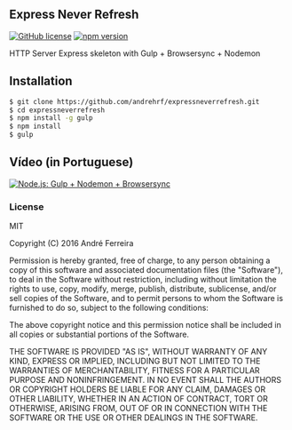 ## Express Never Refresh

[![GitHub license](https://img.shields.io/badge/license-MIT-blue.svg)](https://raw.githubusercontent.com/andrehrf/expressneverrefresh/master/LICENSE)
[![npm version](https://badge.fury.io/js/express-never-refresh.svg)](https://badge.fury.io/js/express-never-refresh)

HTTP Server Express skeleton with Gulp + Browsersync + Nodemon

## Installation

```bash
$ git clone https://github.com/andrehrf/expressneverrefresh.git
$ cd expressneverrefresh
$ npm install -g gulp
$ npm install
$ gulp
```

## Vídeo (in Portuguese)
[![Node.js: Gulp + Nodemon + Browsersync](http://img.youtube.com/vi/xtWnX_WMcIA/0.jpg)](https://www.youtube.com/watch?v=xtWnX_WMcIA)

### License

  MIT
  
  Copyright (C) 2016 André Ferreira

  Permission is hereby granted, free of charge, to any person obtaining a copy of this software and associated documentation files (the "Software"), to deal in the Software without restriction, including without limitation the rights to use, copy, modify, merge, publish, distribute, sublicense, and/or sell copies of the Software, and to permit persons to whom the Software is furnished to do so, subject to the following conditions:

  The above copyright notice and this permission notice shall be included in all copies or substantial portions of the Software.

  THE SOFTWARE IS PROVIDED "AS IS", WITHOUT WARRANTY OF ANY KIND, EXPRESS OR IMPLIED, INCLUDING BUT NOT LIMITED TO THE WARRANTIES OF MERCHANTABILITY, FITNESS FOR A PARTICULAR PURPOSE AND NONINFRINGEMENT. IN NO EVENT SHALL THE AUTHORS OR COPYRIGHT HOLDERS BE LIABLE FOR ANY CLAIM, DAMAGES OR OTHER LIABILITY, WHETHER IN AN ACTION OF CONTRACT, TORT OR OTHERWISE, ARISING FROM, OUT OF OR IN CONNECTION WITH THE SOFTWARE OR THE USE OR OTHER DEALINGS IN THE SOFTWARE.